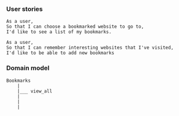 ### User stories

```
As a user,
So that I can choose a bookmarked website to go to,
I'd like to see a list of my bookmarks.

As a user,
So that I can remember interesting websites that I've visited,
I'd like to be able to add new bookmarks
```


### Domain model

```
Bookmarks
    |
    |___ view_all
    |
    |
    |

```
